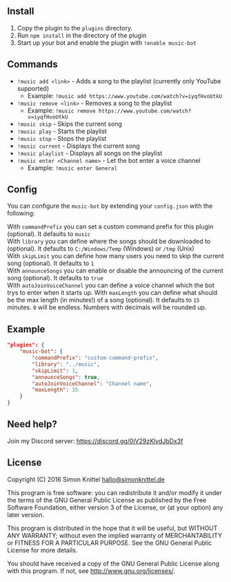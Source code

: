 Install
---
1. Copy the plugin to the `plugins` directory.
2. Run `npm install` in the directory of the plugin
3. Start up your bot and enable the plugin with `!enable music-bot`

Commands
---
* `!music add <link>` - Adds a song to the playlist (currently only YouTube supported)
    + Example: `!music add https://www.youtube.com/watch?v=iyqfHvoUtkU`
* `!music remove <link>` - Removes a song to the playlist
    + Example: `!music remove https://www.youtube.com/watch?v=iyqfHvoUtkU`
* `!music skip` - Skips the current song
* `!music play` - Starts the playlist
* `!music stop` - Stops the playlist
* `!music current` - Displays the current song
* `!music playlist` - Displays all songs on the playlist
* `!music enter <Channel name>` - Let the bot enter a voice channel
    + Example: `!music enter General`

Config
---
You can configure the `music-bot` by extending your `config.json` with the following:

With `commandPrefix` you can set a custom command prefix for this plugin (optional). It defaults to `music`  
With `library` you can define where the songs should be downloaded to (optional). It defaults to `C:/Windows/Temp` (Windows) or `/tmp` (Unix)  
With `skipLimit` you can define how many users you need to skip the current song (optional). It defaults to `1`  
With `announceSongs` you can enable or disable the announcing of the current song (optional). It defaults to `true`  
With `autoJoinVoiceChannel` you can define a voice channel which the bot trys to enter when it starts up.
With `maxLength` you can define what should be the max length (in minutes!) of a song (optional). It defaults to `15` minutes. `0` will be endless. Numbers with decimals will be rounded up.

Example
---
```json
"plugins": {
    "music-bot": {
        "commandPrefix": "custom-command-prefix",
        "library": "../music",
        "skipLimit": 1,
        "announceSongs": true,
        "autoJoinVoiceChannel": "Channel name",
        "maxLength": 15
    }
}
```

Need help?
---
Join my Discord server: https://discord.gg/0jV29zKlvdJbDx3f

License
---
Copyright (C) 2016  Simon Knittel <hallo@simonknittel.de>

This program is free software: you can redistribute it and/or modify
it under the terms of the GNU General Public License as published by
the Free Software Foundation, either version 3 of the License, or
(at your option) any later version.

This program is distributed in the hope that it will be useful,
but WITHOUT ANY WARRANTY; without even the implied warranty of
MERCHANTABILITY or FITNESS FOR A PARTICULAR PURPOSE.  See the
GNU General Public License for more details.

You should have received a copy of the GNU General Public License
along with this program.  If not, see <http://www.gnu.org/licenses/>.
